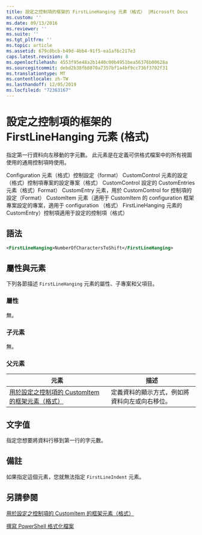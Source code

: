 ```yaml
---
title: 設定之控制項的框架的 FirstLineHanging 元素（格式） |Microsoft Docs
ms.custom: ''
ms.date: 09/13/2016
ms.reviewer: ''
ms.suite: ''
ms.tgt_pltfrm: ''
ms.topic: article
ms.assetid: 679c8bcb-b49d-4bb4-91f5-ea1af6c217e3
caps.latest.revision: 8
ms.openlocfilehash: 4553f95e48a2b1440c00b4951bea56376b00628a
ms.sourcegitcommit: debd2b38fb8070a7357bf1a4bf9cc736f3702f31
ms.translationtype: MT
ms.contentlocale: zh-TW
ms.lasthandoff: 12/05/2019
ms.locfileid: "72363167"
---
```

# <a name="firstlinehanging-element-for-frame-for-controls-for-configuration-format"></a>設定之控制項的框架的 FirstLineHanging 元素 (格式)

指定第一行資料向左移動的字元數。 此元素是在定義可供格式檔案中的所有視圖使用的通用控制項時使用。

Configuration 元素（格式）控制設定（format） CustomControl 元素的設定（格式）控制項專案的設定專案（格式） CustomControl 設定的 CustomEntries 元素（格式）Format） CustomEntry 元素，用於 CustomControl for 控制項的設定（Format） CustomItem 元素（適用于 CustomItem 的 configuration 框架專案設定的專案，適用于 configuration （格式） FirstLineHanging 元素的 CustomEntry）控制項適用于設定的控制項（格式）

## <a name="syntax"></a>語法

```xml
<FirstLineHanging>NumberOfCharactersToShift</FirstLineHanging>
```

## <a name="attributes-and-elements"></a>屬性與元素

下列各節描述 `FirstLineHanging` 元素的屬性、子專案和父項目。

### <a name="attributes"></a>屬性

無。

### <a name="child-elements"></a>子元素

無。

### <a name="parent-elements"></a>父元素

|元素|描述|
|-------------|-----------------|
|[用於設定之控制項的 CustomItem 的框架元素（格式）](./frame-element-for-customitem-for-controls-for-configuration-format.md)|定義資料的顯示方式，例如將資料向左或向右移位。|

## <a name="text-value"></a>文字值

指定您想要將資料行移到第一行的字元數。

## <a name="remarks"></a>備註

如果指定這個元素，您就無法指定 `FirstLineIndent` 元素。

## <a name="see-also"></a>另請參閱

[用於設定之控制項的 CustomItem 的框架元素（格式）](./frame-element-for-customitem-for-controls-for-configuration-format.md)

[撰寫 PowerShell 格式化檔案](./writing-a-powershell-formatting-file.md)

